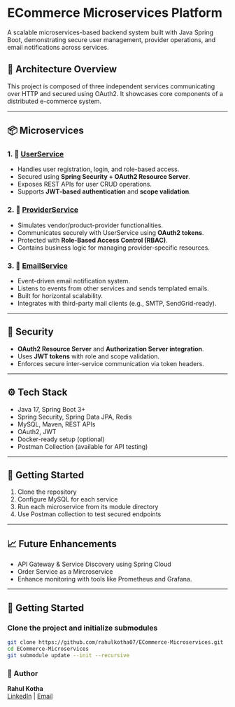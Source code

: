 # ECommerce Microservices Platform

A scalable microservices-based backend system built with Java Spring Boot, demonstrating secure user management, provider operations, and email notifications across services.

## 🔧 Architecture Overview

This project is composed of three independent services communicating over HTTP and secured using OAuth2. It showcases core components of a distributed e-commerce system.

---

## 📦 Microservices

### 1. 🔐 [UserService](./UserService)
- Handles user registration, login, and role-based access.
- Secured using **Spring Security + OAuth2 Resource Server**.
- Exposes REST APIs for user CRUD operations.
- Supports **JWT-based authentication** and **scope validation**.

### 2. 🏬 [ProviderService](./ProviderService)
- Simulates vendor/product-provider functionalities.
- Communicates securely with UserService using **OAuth2 tokens**.
- Protected with **Role-Based Access Control (RBAC)**.
- Contains business logic for managing provider-specific resources.

### 3. 📧 [EmailService](./EmailService)
- Event-driven email notification system.
- Listens to events from other services and sends templated emails.
- Built for horizontal scalability.
- Integrates with third-party mail clients (e.g., SMTP, SendGrid-ready).

---

## 🔐 Security
- **OAuth2 Resource Server** and **Authorization Server integration**.
- Uses **JWT tokens** with role and scope validation.
- Enforces secure inter-service communication via token headers.

---

## ⚙️ Tech Stack
- Java 17, Spring Boot 3+
- Spring Security, Spring Data JPA, Redis
- MySQL, Maven, REST APIs
- OAuth2, JWT
- Docker-ready setup (optional)
- Postman Collection (available for API testing)

---

## 🚀 Getting Started
1. Clone the repository
2. Configure MySQL for each service
3. Run each microservice from its module directory
4. Use Postman collection to test secured endpoints

---

## 📈 Future Enhancements
- API Gateway & Service Discovery using Spring Cloud
- Order Service as a Mircroservice
- Enhance monitoring with tools like Prometheus and Grafana.

---

##  🚀 Getting Started
### Clone the project and initialize submodules
```bash
git clone https://github.com/rahulkotha07/ECommerce-Microservices.git
cd ECommerce-Microservices
git submodule update --init --recursive

```

### 📌 Author
**Rahul Kotha**  
[LinkedIn](https://www.linkedin.com/in/rahul--kotha) | [Email](mailto:rahulkotha07@gmail.com)

